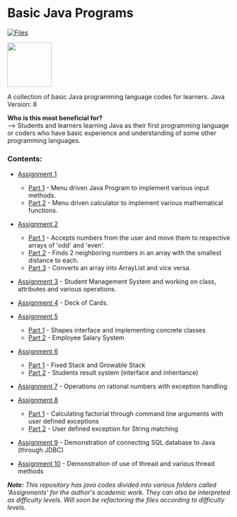 # Basic Java Programs

<a href="https://github.com/aadi1011/Basic-Java-Programs"><img alt="Files" src="https://img.shields.io/badge/Files-16-blue"></a>

<a align=center><img src="https://upload.wikimedia.org/wikipedia/en/thumb/3/30/Java_programming_language_logo.svg/1200px-Java_programming_language_logo.svg.png" width=100></a>


A collection of basic Java programming language codes for learners.
Java Version: 8

<b>Who is this most beneficial for?</b></br>
--> Students and learners learning Java as their first programming language or coders who have basic experience and understanding of some other programming languages.

### Contents:
- [Assignment 1](https://github.com/aadi1011/Basic-Java-Programs/tree/main/Assignment%201)
  - [Part 1](https://github.com/aadi1011/Basic-Java-Programs/tree/main/Assignment%201/Part%201) - Menu driven Java Program to implement various input methods.
  - [Part 2](https://github.com/aadi1011/Basic-Java-Programs/tree/main/Assignment%201/Part%202) - Menu driven calculator to implement various mathematical functions.

- [Assignment 2](https://github.com/aadi1011/Basic-Java-Programs/tree/main/Assignment%202)
  - [Part 1](https://github.com/aadi1011/Basic-Java-Programs/tree/main/Assignment%202/Part%201) - Accepts numbers from the user and move them to respective arrays of 'odd' and 'even'.
  - [Part 2](https://github.com/aadi1011/Basic-Java-Programs/tree/main/Assignment%202/Part%202) - Finds 2 neighboring numbers in an array with the smallest distance to each.
  - [Part 3](https://github.com/aadi1011/Basic-Java-Programs/tree/main/Assignment%202/Part%203) - Converts an array into ArrayList and vice versa.

- [Assignment 3](https://github.com/aadi1011/Basic-Java-Programs/tree/main/Assignment%203) - Student Management System and working on class, attributes and various operations.

- [Assignment 4](https://github.com/aadi1011/Basic-Java-Programs/tree/main/Assignment%204) - Deck of Cards.

- [Assignment 5](https://github.com/aadi1011/Basic-Java-Programs/blob/main/Assignment%205)
  - [Part 1](https://github.com/aadi1011/Basic-Java-Programs/blob/main/Assignment%205/Part%201) - Shapes interface and implementing concrete classes
  - [Part 2](https://github.com/aadi1011/Basic-Java-Programs/blob/main/Assignment%205/Part%202) - Employee Salary System

- [Assignment 6](https://github.com/aadi1011/Basic-Java-Programs/blob/main/Assignment%206)
  - [Part 1](https://github.com/aadi1011/Basic-Java-Programs/blob/main/Assignment%206/Part%201) - Fixed Stack and Growable Stack
  - [Part 2](https://github.com/aadi1011/Basic-Java-Programs/blob/main/Assignment%206/Part%202) - Students result system (interface and inheritance)
  
- [Assignment 7](https://github.com/aadi1011/Basic-Java-Programs/blob/main/Assignment%207) - Operations on rational numbers with exception handling

- [Assignment 8](https://github.com/aadi1011/Basic-Java-Programs/blob/main/Assignment%208)
  - [Part 1](https://github.com/aadi1011/Basic-Java-Programs/blob/main/Assignment%208/Part%201) - Calculating factorial through command line arguments with user defined exceptions
  - [Part 2](https://github.com/aadi1011/Basic-Java-Programs/blob/main/Assignment%208/Part%202) - User defined exception for String matching 
  
- [Assignment 9](https://github.com/aadi1011/Basic-Java-Programs/blob/main/Assignment%209) - Demonstration of connecting SQL database to Java (through JDBC)

- [Assignment 10](https://github.com/aadi1011/Basic-Java-Programs/blob/main/Assignment%2010) - Demonstration of use of thread and various thread methods


_<b>Note:</b> This repository has java codes divided into various folders called 'Assignments' for the author's academic work. They can also be interpreted as difficulty levels. Will soon be refactoring the files according to difficulty levels._
